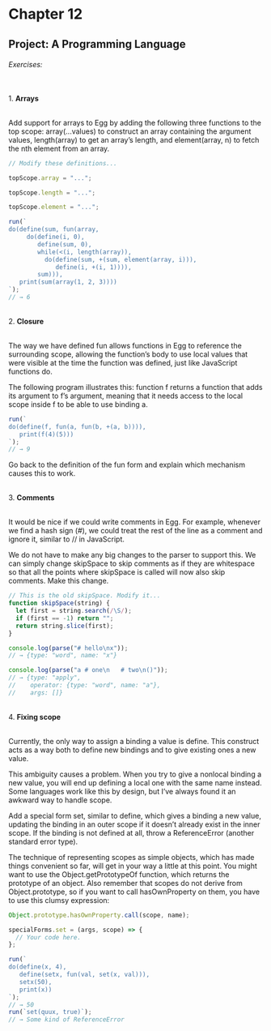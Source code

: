 # Chapter 12
## Project: A Programming Language

###### Exercises:
<br>
1. <b>Arrays</b>

<br>Add support for arrays to Egg by adding the following three functions to the top scope: array(...values) to construct an array containing the argument values, length(array) to get an array’s length, and element(array, n) to fetch the nth element from an array.

```javascript
// Modify these definitions...

topScope.array = "...";

topScope.length = "...";

topScope.element = "...";

run(`
do(define(sum, fun(array,
     do(define(i, 0),
        define(sum, 0),
        while(<(i, length(array)),
          do(define(sum, +(sum, element(array, i))),
             define(i, +(i, 1)))),
        sum))),
   print(sum(array(1, 2, 3))))
`);
// → 6
```

<br>
2. <b>Closure</b>

<br>The way we have defined fun allows functions in Egg to reference the surrounding scope, allowing the function’s body to use local values that were visible at the time the function was defined, just like JavaScript functions do.

The following program illustrates this: function f returns a function that adds its argument to f’s argument, meaning that it needs access to the local scope inside f to be able to use binding a.

```javascript
run(`
do(define(f, fun(a, fun(b, +(a, b)))),
   print(f(4)(5)))
`);
// → 9
```

Go back to the definition of the fun form and explain which mechanism causes this to work.

<br>
3. <b>Comments</b>

<br>It would be nice if we could write comments in Egg. For example, whenever we find a hash sign (#), we could treat the rest of the line as a comment and ignore it, similar to // in JavaScript.

We do not have to make any big changes to the parser to support this. We can simply change skipSpace to skip comments as if they are whitespace so that all the points where skipSpace is called will now also skip comments. Make this change.

```javascript
// This is the old skipSpace. Modify it...
function skipSpace(string) {
  let first = string.search(/\S/);
  if (first == -1) return "";
  return string.slice(first);
}

console.log(parse("# hello\nx"));
// → {type: "word", name: "x"}

console.log(parse("a # one\n   # two\n()"));
// → {type: "apply",
//    operator: {type: "word", name: "a"},
//    args: []}
```

<br>
4. <b>Fixing scope</b>

<br>Currently, the only way to assign a binding a value is define. This construct acts as a way both to define new bindings and to give existing ones a new value.

This ambiguity causes a problem. When you try to give a nonlocal binding a new value, you will end up defining a local one with the same name instead. Some languages work like this by design, but I’ve always found it an awkward way to handle scope.

Add a special form set, similar to define, which gives a binding a new value, updating the binding in an outer scope if it doesn’t already exist in the inner scope. If the binding is not defined at all, throw a ReferenceError (another standard error type).

The technique of representing scopes as simple objects, which has made things convenient so far, will get in your way a little at this point. You might want to use the Object.getPrototypeOf function, which returns the prototype of an object. Also remember that scopes do not derive from Object.prototype, so if you want to call hasOwnProperty on them, you have to use this clumsy expression:

```javascript
Object.prototype.hasOwnProperty.call(scope, name);
```

```javascript
specialForms.set = (args, scope) => {
  // Your code here.
};

run(`
do(define(x, 4),
   define(setx, fun(val, set(x, val))),
   setx(50),
   print(x))
`);
// → 50
run(`set(quux, true)`);
// → Some kind of ReferenceError
```

<br>